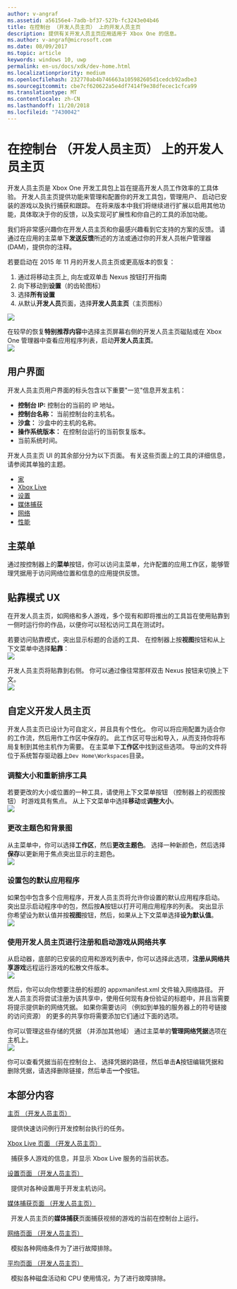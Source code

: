 ```yaml
---
author: v-angraf
ms.assetid: a56156e4-7adb-bf37-527b-fc3243e04b46
title: 在控制台 （开发人员主页） 上的开发人员主页
description: 提供有关开发人员主页应用适用于 Xbox One 的信息。
ms.author: v-angraf@microsoft.com
ms.date: 08/09/2017
ms.topic: article
keywords: windows 10, uwp
permalink: en-us/docs/xdk/dev-home.html
ms.localizationpriority: medium
ms.openlocfilehash: 232770ab4b746663a105982605d1cedcb92adbe3
ms.sourcegitcommit: cbe7cf620622a5e4df7414f9e38dfecec1cfca99
ms.translationtype: MT
ms.contentlocale: zh-CN
ms.lasthandoff: 11/20/2018
ms.locfileid: "7430042"
---
```

# <a name="developer-home-on-the-console-dev-home"></a>在控制台 （开发人员主页） 上的开发人员主页
   
  
开发人员主页是 Xbox One 开发工具包上旨在提高开发人员工作效率的工具体验。 开发人员主页提供功能来管理和配置你的开发工具包，管理用户、 启动已安装的游戏以及执行捕获和跟踪。 在将来版本中我们将继续进行扩展以启用其他功能，具体取决于你的反馈，以及实现可扩展性和你自己的工具的添加功能。   
   
  
我们将非常感兴趣你在开发人员主页和你最感兴趣看到它支持的方案的反馈。 请通过在应用的主菜单下**发送反馈**所述的方法或通过你的开发人员帐户管理器 (DAM)，提供你的注释。   
   
  
若要启动在 2015 年 11 月的开发人员主页或更高版本的恢复：  
 
   1. 通过将移动主页上, 向左或双单击 Nexus 按钮打开指南  
   1. 向下移动到**设置**（的齿轮图标）   
   1. 选择**所有设置**  
   1. 从默认**开发人员**页面，选择**开发人员主页**（主页图标）   

 ![](images/dev_home_icons.png)   
  
在较早的恢复**特别推荐内容**中选择主页屏幕右侧的开发人员主页磁贴或在 Xbox One 管理器中查看应用程序列表，启动**开发人员主页**。   
 ![](images/dev_home_1.png) 
<a id="ID4EBC"></a>

   

## <a name="user-interface"></a>用户界面  
   
  
开发人员主页用户界面的标头包含以下重要"一览"信息开发主机：   
 
   *  **控制台 IP:** 控制台的当前的 IP 地址。   
   *  **控制台名称：** 当前控制台的主机名。  
   *  **沙盒：** 沙盒中的主机的名称。  
   *  **操作系统版本：** 在控制台运行的当前恢复版本。
   *  当前系统时间。   

   
  
开发人员主页 UI 的其余部分分为以下页面。 有关这些页面上的工具的详细信息，请参阅其单独的主题。   
 
   *  [家](devhome-home.md)  
   *  [Xbox Live](devhome-live.md)  
   *  [设置](devhome-settings.md)  
   *  [媒体捕获](devhome-capture.md)  
   *  [网络](devhome-networking.md)  
   *  [性能](devhome-performance.md)  

  
<a id="ID4EKE"></a>

   

## <a name="main-menu"></a>主菜单  
   
  
通过按控制器上的**菜单**按钮，你可以访问主菜单，允许配置的应用工作区，能够管理凭据用于访问网络位置和信息的应用提供反馈。   
  
<a id="ID4EUE"></a>

   

## <a name="snap-mode-ux"></a>贴靠模式 UX  
   
  
在开发人员主页，如网络和多人游戏，多个现有和即将推出的工具旨在使用贴靠到一侧时运行你的作品，以便你可以轻松访问工具在测试时。   
   
  
若要访问贴靠模式，突出显示标题的合适的工具、 在控制器上按**视图**按钮和从上下文菜单中选择**贴靠**：  
 ![](images/dev_home_4.png)   
  
开发人员主页将贴靠到右侧。 你可以通过像往常那样双击 Nexus 按钮来切换上下文。  
 ![](images/dev_home_5.png)  
<a id="ID4EKF"></a>

   

## <a name="customizing-dev-home"></a>自定义开发人员主页  
   
  
开发人员主页已设计为可自定义，并且具有个性化。 你可以将应用配置为适合你的工作流，然后用作工作区中保存的。 此工作区可导出和导入，从而支持你将布局复制到其他主机作为需要。 在主菜单下**工作区**中找到这些选项。 导出的文件将位于系统暂存驱动器上`Dev Home\Workspaces`目录。   
 
<a id="ID4EVF"></a>

   

### <a name="resizing-and-reordering-tools"></a>调整大小和重新排序工具  
   
  
若要更改的大小或位置的一种工具，请使用上下文菜单按钮 （控制器上的视图按钮） 时游戏具有焦点。 从上下文菜单中选择**移动**或**调整大小**。   
 ![](images/dev_home_6.png)  
<a id="ID4EEG"></a>

   

### <a name="changing-theme-color-and-background-image"></a>更改主题色和背景图  
   
  
从主菜单中，你可以选择**工作区**，然后**更改主题色**。 选择一种新颜色，然后选择**保存**以更新用于焦点突出显示的主题色。   
 ![](images/dev_home_7.png)  
<a id="ID4EVG"></a>

   

### <a name="setting-the-default-application-for-a-package"></a>设置包的默认应用程序  
   
  
如果包中包含多个应用程序，开发人员主页将允许你设置的默认应用程序启动。 突出显示启动程序中的包，然后按**A**按钮以打开可用应用程序的列表。 突出显示你希望设为默认值并按**视图**按钮，然后，如果从上下文菜单选择**设为默认值**。   
 ![](images/dev_home_setdefault.png)  
<a id="ID4EGH"></a>

   

### <a name="using-dev-home-to-register-and-launch-titles-from-a-network-share"></a>使用开发人员主页进行注册和启动游戏从网络共享  
   
  
从启动器，底部的已安装的应用和游戏列表中，你可以选择此选项，**注册从网络共享游戏**远程运行游戏的松散文件版本。   
 ![](images/dev_home_8.png)   
  
然后，你可以向你想要注册的标题的 appxmanifest.xml 文件输入网络路径。 开发人员主页将尝试注册为该共享中，使用任何现有身份验证的标题中，并且当需要将提示提供新的网络凭据。 如果你需要访问 （例如到单独的服务器上的符号链接的访问资源） 的更多的共享你将需要添加它们通过下面的选项。   
   
  
你可以管理这些存储的凭据 （并添加其他域） 通过主菜单的**管理网络凭据**选项在主机上。   
 ![](images/dev_home_9.png)   
  
你可以查看凭据当前在控制台上、 选择凭据的路径，然后单击**A**按钮编辑凭据和删除凭据，请选择删除链接，然后单击**一个**按钮。   
   
<a id="ID4EGAAC"></a>

   

## <a name="in-this-section"></a>本部分内容  
  
[主页 （开发人员主页）](devhome-home.md)  


&nbsp;&nbsp;提供快速访问例行开发控制台执行的任务。 
  
  
[Xbox Live 页面 （开发人员主页）](devhome-live.md)  


&nbsp;&nbsp;捕获多人游戏的信息，并显示 Xbox Live 服务的当前状态。 
  
  
[设置页面 （开发人员主页）](devhome-settings.md)  


&nbsp;&nbsp;提供对各种设置用于开发主机访问。 
  
  
[媒体捕获页面 （开发人员主页）](devhome-capture.md)  


&nbsp;&nbsp;开发人员主页的**媒体捕获**页面捕获视频的游戏的当前在控制台上运行。 
  
  
[网络页面 （开发人员主页）](devhome-networking.md)  


&nbsp;&nbsp;模拟各种网络条件为了进行故障排除。 
  
  
[平均页面 （开发人员主页）](devhome-performance.md)  


&nbsp;&nbsp;模拟各种磁盘活动和 CPU 使用情况，为了进行故障排除。 
 